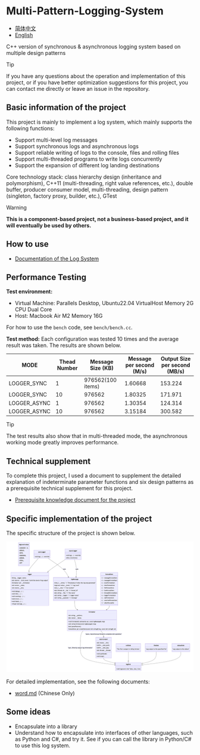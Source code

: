 # Multi-Pattern-Logging-System

- [简体中文](./README-cn.md)
- [English](./README.md)

C++ version of synchronous &amp; asynchronous logging system based on multiple design patterns

> [!TIP]
> If you have any questions about the operation and implementation of this project, or if you have better optimization suggestions for this project, you can contact me directly or leave an issue in the repository.

## Basic information of the project

This project is mainly to implement a log system, which mainly supports the following functions:

- Support multi-level log messages
- Support synchronous logs and asynchronous logs
- Support reliable writing of logs to the console, files and rolling files
- Support multi-threaded programs to write logs concurrently
- Support the expansion of different log landing destinations

Core technology stack: class hierarchy design (inheritance and polymorphism), C++11 (multi-threading, right value references, etc.), double buffer, producer consumer model, multi-threading, design pattern (singleton, factory proxy, builder, etc.), GTest

> [!WARNING]
> **This is a component-based project, not a business-based project, and it will eventually be used by others.**


## How to use

- [Documentation of the Log System](./docs/documentation-en.md)

## Performance Testing

**Test environment:**
- Virtual Machine: Parallels Desktop, Ubuntu22.04 VirtualHost Memory 2G CPU Dual Core
- Host: Macbook Air M2 Memory 16G

For how to use the `bench` code, see `bench/bench.cc`.

**Test method:** Each configuration was tested 10 times and the average result was taken. The results are shown below.

| MODE         | Thead Number | Message Size (KB) | Message per second (M/s) | Output Size per second (MB/s) |
| ------------ | ------------ | ----------------- | ------------------------ | ----------------------------- |
| LOGGER_SYNC  | 1            | 976562(100 items) | 1.60668                  | 153.224                       |
| LOGGER_SYNC  | 10           | 976562            | 1.80325                  | 171.971                       |
| LOGGER_ASYNC | 1            | 976562            | 1.30354                  | 124.314                       |
| LOGGER_ASYNC | 10           | 976562            | 3.15184                  | 300.582                       |

> [!TIP]
> The test results also show that in multi-threaded mode, the asynchronous working mode greatly improves performance.


## Technical supplement

To complete this project, I used a document to supplement the detailed explanation of indeterminate parameter functions and six design patterns as a prerequisite technical supplement for this project.

- [Prerequisite knowledge document for the project](./docs/supplement-en.md)

## Specific implementation of the project

The specific structure of the project is shown below.

![](./assets/1.png)

For detailed implementation, see the following documents:

- [word.md](./docs/work.md) (Chinese Only)

## Some ideas

- Encapsulate into a library
- Understand how to encapsulate into interfaces of other languages, such as Python and C#, and try it. See if you can call the library in Python/C# to use this log system.